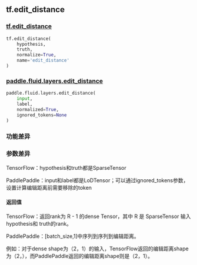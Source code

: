 ## tf.edit_distance

### [tf.edit_distance](https://www.tensorflow.org/api_docs/python/tf/edit_distance)

```python
tf.edit_distance(
    hypothesis,
    truth,
    normalize=True,
    name='edit_distance'
)
```



### [paddle.fluid.layers.edit_distance](https://www.paddlepaddle.org.cn/documentation/docs/zh/1.5/api_cn/layers_cn/nn_cn.html#edit-distance)

```python
paddle.fluid.layers.edit_distance(
    input,
    label,
    normalized=True,
    ignored_tokens=None
)
```

### 功能差异

### 参数差异

TensorFlow：hypothesis和truth都是SparseTensor

PaddlePaddle：input和label都是LoDTensor；可以通过ignored_tokens参数，设置计算编辑距离前需要移除的token

#### 返回值

TensorFlow：返回rank为 R - 1 的dense Tensor，其中 R 是 SparseTensor 输入 hypothesis和 truth的rank。

PaddlePaddle：[batch_size,1]中序列到序列到编辑距离。

例如：对于dense shape为（2，1）的输入，TensorFlow返回的编辑距离shape为（2，），而PaddlePaddle返回的编辑距离shape则是（2，1）。